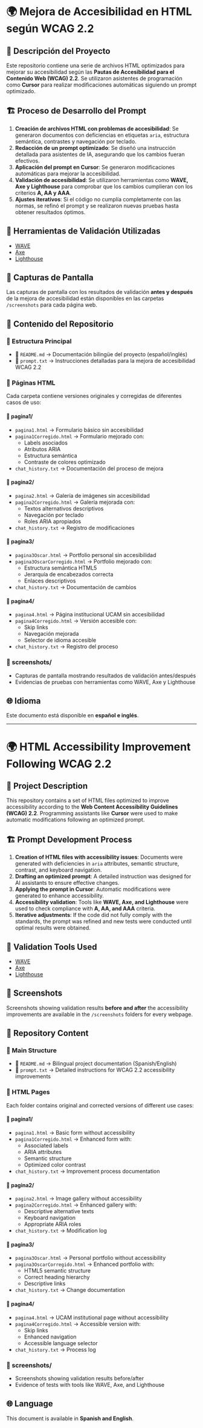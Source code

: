 # 🌍 Mejora de Accesibilidad en HTML según WCAG 2.2

## 📌 Descripción del Proyecto

Este repositorio contiene una serie de archivos HTML optimizados para mejorar su accesibilidad según las **Pautas de Accesibilidad para el Contenido Web (WCAG) 2.2**. Se utilizaron asistentes de programación como **Cursor** para realizar modificaciones automáticas siguiendo un prompt optimizado.

## 🏗️ Proceso de Desarrollo del Prompt

1. **Creación de archivos HTML con problemas de accesibilidad**: Se generaron documentos con deficiencias en etiquetas `aria`, estructura semántica, contrastes y navegación por teclado.
2. **Redacción de un prompt optimizado**: Se diseñó una instrucción detallada para asistentes de IA, asegurando que los cambios fueran efectivos.
3. **Aplicación del prompt en Cursor**: Se generaron modificaciones automáticas para mejorar la accesibilidad.
4. **Validación de accesibilidad**: Se utilizaron herramientas como **WAVE, Axe y Lighthouse** para comprobar que los cambios cumplieran con los criterios **A, AA y AAA**.
5. **Ajustes iterativos**: Si el código no cumplía completamente con las normas, se refinó el prompt y se realizaron nuevas pruebas hasta obtener resultados óptimos.

## 🔎 Herramientas de Validación Utilizadas

- [WAVE](https://wave.webaim.org/)
- [Axe](https://www.deque.com/axe/browser-extensions/)
- [Lighthouse](https://developer.chrome.com/docs/lighthouse/overview/)

## 📸 Capturas de Pantalla

Las capturas de pantalla con los resultados de validación **antes y después** de la mejora de accesibilidad están disponibles en las carpetas `/screenshots` para cada página web.

## 📂 Contenido del Repositorio

### 📁 Estructura Principal

- 📄 `README.md` → Documentación bilingüe del proyecto (español/inglés)
- 📝 `prompt.txt` → Instrucciones detalladas para la mejora de accesibilidad WCAG 2.2

### 📁 Páginas HTML

Cada carpeta contiene versiones originales y corregidas de diferentes casos de uso:

#### 📂 pagina1/

- `pagina1.html` → Formulario básico sin accesibilidad
- `pagina1Corregido.html` → Formulario mejorado con:
  - Labels asociados
  - Atributos ARIA
  - Estructura semántica
  - Contraste de colores optimizado
- `chat_history.txt` → Documentación del proceso de mejora

#### 📂 pagina2/

- `pagina2.html` → Galería de imágenes sin accesibilidad
- `pagina2Corregido.html` → Galería mejorada con:
  - Textos alternativos descriptivos
  - Navegación por teclado
  - Roles ARIA apropiados
- `chat_history.txt` → Registro de modificaciones

#### 📂 pagina3/

- `pagina3Oscar.html` → Portfolio personal sin accesibilidad
- `pagina3OscarCorregido.html` → Portfolio mejorado con:
  - Estructura semántica HTML5
  - Jerarquía de encabezados correcta
  - Enlaces descriptivos
- `chat_history.txt` → Documentación de cambios

#### 📂 pagina4/

- `pagina4.html` → Página institucional UCAM sin accesibilidad
- `pagina4Corregido.html` → Versión accesible con:
  - Skip links
  - Navegación mejorada
  - Selector de idioma accesible
- `chat_history.txt` → Registro del proceso

### 📸 screenshots/

- Capturas de pantalla mostrando resultados de validación antes/después
- Evidencias de pruebas con herramientas como WAVE, Axe y Lighthouse

## 🌐 Idioma

Este documento está disponible en **español e inglés**.

---

# 🌍 HTML Accessibility Improvement Following WCAG 2.2

## 📌 Project Description

This repository contains a set of HTML files optimized to improve accessibility according to the **Web Content Accessibility Guidelines (WCAG) 2.2**. Programming assistants like **Cursor** were used to make automatic modifications following an optimized prompt.

## 🏗️ Prompt Development Process

1. **Creation of HTML files with accessibility issues**: Documents were generated with deficiencies in `aria` attributes, semantic structure, contrast, and keyboard navigation.
2. **Drafting an optimized prompt**: A detailed instruction was designed for AI assistants to ensure effective changes.
3. **Applying the prompt in Cursor**: Automatic modifications were generated to enhance accessibility.
4. **Accessibility validation**: Tools like **WAVE, Axe, and Lighthouse** were used to check compliance with **A, AA, and AAA** criteria.
5. **Iterative adjustments**: If the code did not fully comply with the standards, the prompt was refined and new tests were conducted until optimal results were obtained.

## 🔎 Validation Tools Used

- [WAVE](https://wave.webaim.org/)
- [Axe](https://www.deque.com/axe/browser-extensions/)
- [Lighthouse](https://developer.chrome.com/docs/lighthouse/overview/)

## 📸 Screenshots

Screenshots showing validation results **before and after** the accessibility improvements are available in the `/screenshots` folders for every webpage.

## 📂 Repository Content

### 📁 Main Structure

- 📄 `README.md` → Bilingual project documentation (Spanish/English)
- 📝 `prompt.txt` → Detailed instructions for WCAG 2.2 accessibility improvements

### 📁 HTML Pages

Each folder contains original and corrected versions of different use cases:

#### 📂 pagina1/

- `pagina1.html` → Basic form without accessibility
- `pagina1Corregido.html` → Enhanced form with:
  - Associated labels
  - ARIA attributes
  - Semantic structure
  - Optimized color contrast
- `chat_history.txt` → Improvement process documentation

#### 📂 pagina2/

- `pagina2.html` → Image gallery without accessibility
- `pagina2Corregido.html` → Enhanced gallery with:
  - Descriptive alternative texts
  - Keyboard navigation
  - Appropriate ARIA roles
- `chat_history.txt` → Modification log

#### 📂 pagina3/

- `pagina3Oscar.html` → Personal portfolio without accessibility
- `pagina3OscarCorregido.html` → Enhanced portfolio with:
  - HTML5 semantic structure
  - Correct heading hierarchy
  - Descriptive links
- `chat_history.txt` → Change documentation

#### 📂 pagina4/

- `pagina4.html` → UCAM institutional page without accessibility
- `pagina4Corregido.html` → Accessible version with:
  - Skip links
  - Enhanced navigation
  - Accessible language selector
- `chat_history.txt` → Process log

### 📸 screenshots/

- Screenshots showing validation results before/after
- Evidence of tests with tools like WAVE, Axe, and Lighthouse

## 🌐 Language

This document is available in **Spanish and English**.
